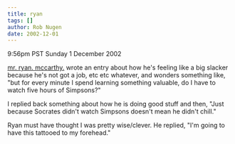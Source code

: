 ```yaml
---
title: ryan
tags: []
author: Rob Nugen
date: 2002-12-01
---
```


<p class=date>9:56pm PST Sunday 1 December 2002</p>

<p><a
href="https://www.livejournal.com/users/mynameisryan/">mr.
ryan. mccarthy.</a> wrote an entry about how he's feeling like a big
slacker because he's not got a job, etc etc whatever, and wonders
something like, "but for every minute I spend learning something
valuable, do I have to watch five hours of Simpsons?"</p>

<p>I replied back something about how he is doing good stuff and then,
"Just because Socrates didn't watch Simpsons doesn't mean he didn't
chill."</p>

<p>Ryan must have thought I was pretty wise/clever.  He replied, "I'm
going to have this tattooed to my forehead."</p>

